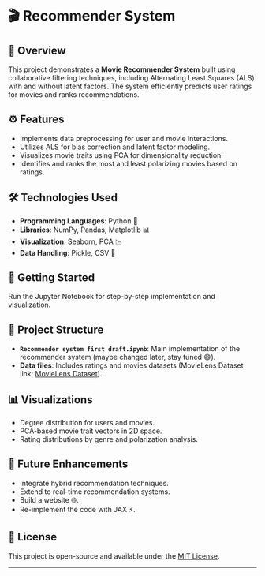 
# 🎬 Recommender System  

## 📜 Overview  
This project demonstrates a **Movie Recommender System** built using collaborative filtering techniques, including Alternating Least Squares (ALS) with and without latent factors. The system efficiently predicts user ratings for movies and ranks recommendations.  

## ⚙️ Features  
- Implements data preprocessing for user and movie interactions.  
- Utilizes ALS for bias correction and latent factor modeling.  
- Visualizes movie traits using PCA for dimensionality reduction.  
- Identifies and ranks the most and least polarizing movies based on ratings.  

## 🛠️ Technologies Used  
- **Programming Languages**: Python 🐍  
- **Libraries**: NumPy, Pandas, Matplotlib 📊  
- **Visualization**: Seaborn, PCA 📉  
- **Data Handling**: Pickle, CSV 📂  

## 🚀 Getting Started  
Run the Jupyter Notebook for step-by-step implementation and visualization.  

## 📁 Project Structure  
- **`Recommender system first draft.ipynb`**: Main implementation of the recommender system (maybe changed later, stay tuned 😄).  
- **Data files**: Includes ratings and movies datasets (MovieLens Dataset, link: [MovieLens Dataset](https://grouplens.org/datasets/movielens/)).  

## 📊 Visualizations  
- Degree distribution for users and movies.  
- PCA-based movie trait vectors in 2D space.  
- Rating distributions by genre and polarization analysis.  

## 🔮 Future Enhancements  
- Integrate hybrid recommendation techniques.  
- Extend to real-time recommendation systems.  
- Build a website 🌐.  
- Re-implement the code with JAX ⚡.

## 📝 License  
This project is open-source and available under the [MIT License](LICENSE).  

---

